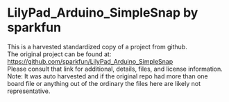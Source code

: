 
# LilyPad_Arduino_SimpleSnap by sparkfun  
This is a harvested standardized copy of a project from github.  
The original project can be found at:  
https://github.com/sparkfun/LilyPad_Arduino_SimpleSnap  
Please consult that link for additional, details, files, and license information.  
Note: It was auto harvested and if the original repo had more than one board file or anything out of the ordinary the files here are likely not representative.  
    